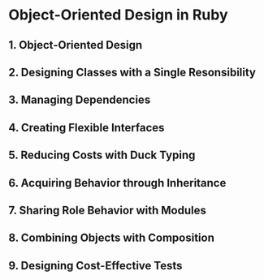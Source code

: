 # Object-Oriented Design in Ruby

## 1. Object-Oriented Design


## 2. Designing Classes with a Single Resonsibility

## 3. Managing Dependencies

## 4. Creating Flexible Interfaces

## 5. Reducing Costs with Duck Typing

## 6. Acquiring Behavior through Inheritance

## 7. Sharing Role Behavior with Modules

## 8. Combining Objects with Composition

## 9. Designing Cost-Effective Tests
